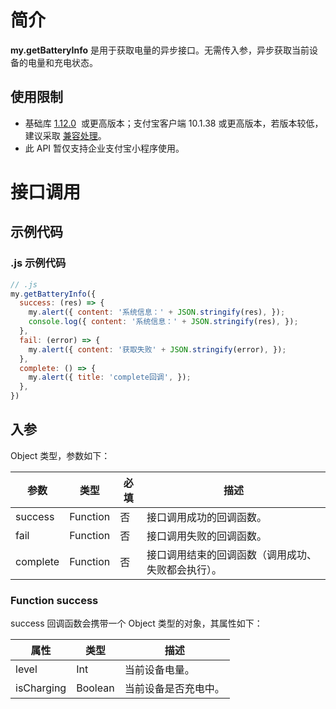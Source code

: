 # 简介
**my.getBatteryInfo** 是用于获取电量的异步接口。无需传入参，异步获取当前设备的电量和充电状态。

## 使用限制

- 基础库 [1.12.0](https://opendocs.alipay.com/mini/framework/lib)  或更高版本；支付宝客户端 10.1.38 或更高版本，若版本较低，建议采取 [兼容处理](https://opendocs.alipay.com/mini/framework/compatibility)。
- 此 API 暂仅支持企业支付宝小程序使用。

# 接口调用

## 示例代码

### .js 示例代码

```javascript
// .js
my.getBatteryInfo({
  success: (res) => {
    my.alert({ content: '系统信息：' + JSON.stringify(res), });
    console.log({ content: '系统信息：' + JSON.stringify(res), });
  },
  fail: (error) => {
    my.alert({ content: '获取失败' + JSON.stringify(error), });
  },
  complete: () => {
    my.alert({ title: 'complete回调', });
  },
})
```

## 入参
Object 类型，参数如下：

| **参数** | **类型** | **必填** | **描述** |
| --- | --- | --- | --- |
| success | Function | 否 | 接口调用成功的回调函数。 |
| fail | Function | 否 | 接口调用失败的回调函数。 |
| complete | Function | 否 | 接口调用结束的回调函数（调用成功、失败都会执行）。 |


### Function success
success 回调函数会携带一个 Object 类型的对象，其属性如下：

| **属性** | **类型** | **描述** |
| --- | --- | --- |
| level | Int | 当前设备电量。 |
| isCharging | Boolean | 当前设备是否充电中。 |

